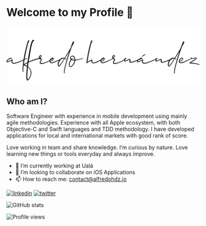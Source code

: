 # Welcome to my Profile 👋

![](./alfredo-hdz.png)

## Who am I?

Software Engineer with experience in mobile development using mainly agile methodologies. Experience with all Apple ecosystem, with both Objective-C and Swift languages and TDD methodology. I have developed applications for local and international markets with good rank of score.

Love working in team and share knowledge. I’m curious by nature. Love learning new things or tools everyday and always improve.

- 🔭 I’m currently working at Ualá 
- 👯 I’m looking to collaborate on iOS Applications 
- 📫 How to reach me: contact@alfredohdz.io


[<img src='https://cdn.jsdelivr.net/npm/simple-icons@3.0.1/icons/linkedin.svg' alt='linkedin' height='40'>](https://www.linkedin.com/in/alfredohernandezalarcon/) 
[<img src='https://cdn.jsdelivr.net/npm/simple-icons@3.0.1/icons/twitter.svg' alt='twitter' height='40'>](https://twitter.com/_ZtuX_)

![GitHub stats](https://github-readme-stats.vercel.app/api?username=AlfredoHernandez&show_icons=true&theme=default)  

![Profile views](https://gpvc.arturio.dev/AlfredoHernandez)  
